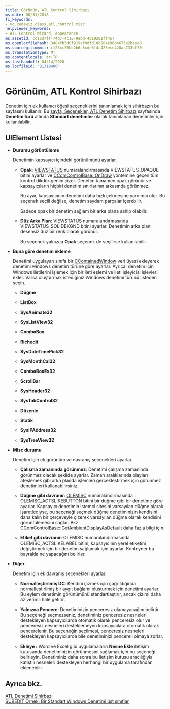 ```yaml
---
title: Görünüm, ATL Kontrol Sihirbazı
ms.date: 08/31/2018
f1_keywords:
- vc.codewiz.class.atl.control.misc
helpviewer_keywords:
- ATL Control Wizard, appearance
ms.assetid: cc16d7ff-74d7-4c15-9ebd-4b19201ff457
ms.openlocfilehash: 3484fb5d0f919af0dfd18b584e96d4675e2baea8
ms.sourcegitcommit: c123cc76bb2b6c5cde6f4c425ece420ac733bf70
ms.translationtype: MT
ms.contentlocale: tr-TR
ms.lasthandoff: 04/14/2020
ms.locfileid: "81319406"
---
```

# <a name="appearance-atl-control-wizard"></a>Görünüm, ATL Kontrol Sihirbazı

Denetim için ek kullanıcı öğesi seçeneklerini tanımlamak için sihirbazın bu sayfasını kullanın. Bu [sayfa, Seçenekler, ATL Denetim Sihirbazı](../../atl/reference/options-atl-control-wizard.md) sayfasında **Denetim türü** altında **Standart denetimler** olarak tanımlanan denetimler için kullanılabilir.

## <a name="uielement-list"></a>UIElement Listesi

- **Durumu görüntüleme**

   Denetimin kapsayıcı içindeki görünümünü ayarlar.

  - **Opak**: [VIEWSTATUS](/windows/win32/api/ocidl/ne-ocidl-viewstatus) numaralandırmasında VIEWSTATUS_OPAQUE bitini ayarlar ve [CComControlBase::OnDraw](../../atl/reference/ccomcontrolbase-class.md#ondraw) yöntemine geçen tüm kontrol dikdörtgenini çizer. Denetim tamamen opak görünür ve kapsayıcıların hiçbiri denetim sınırlarının arkasında görünmez.

      Bu ayar, kapsayıcının denetimi daha hızlı çekmesine yardımcı olur. Bu seçenek seçili değilse, denetim saydam parçalar içerebilir.

      Sadece opak bir denetim sağlam bir arka plana sahip olabilir.

  - **Düz Arka Plan**: VIEWSTATUS numaralandırmasında VIEWSTATUS_SOLIDBKGND bitini ayarlar. Denetimin arka planı desensiz düz bir renk olarak görünür.

      Bu seçenek yalnızca **Opak** seçenek de seçilirse kullanılabilir.

- **Buna göre denetim ekleme**

   Denetimi uygulayan sınıfa bir [CContainedWindow](ccontainedwindowt-class.md) veri üyesi ekleyerek denetimi windows denetim türüne göre ayarlar. Ayrıca, denetim için Windows iletilerini işlemek için bir ileti eşlemi ve ileti işleyicisi işlevleri ekler. Varsa oluşturmak istediğiniz Windows denetimi türünü listeden seçin.

  - **Düğme**

  - **ListBox**

  - **SysAnimate32**

  - **SysListView32**

  - **ComboBox**

  - **Richedit**

  - **SysDateTimePick32**

  - **SysMonthCal32**

  - **ComboBoxEx32**

  - **ScrollBar**

  - **SysHeader32**

  - **SysTabControl32**

  - **Düzenle**

  - **Statik**

  - **SysIPAddress32**

  - **SysTreeView32**

- **Misc durumu**

   Denetim için ek görünüm ve davranış seçenekleri ayarlar.

  - **Çalışma zamanında görünmez**: Denetimi çalışma zamanında görünmez olacak şekilde ayarlar. Zaman aralıklarında olayları ateşlemek gibi arka planda işlemleri gerçekleştirmek için görünmez denetimleri kullanabilirsiniz.

  - **Düğme gibi davranır**: [OLEMISC](/windows/win32/api/oleidl/ne-oleidl-olemisc) numaralandırmasında OLEMISC_ACTSLIKEBUTTON bitini bir düğme gibi bir denetime göre ayarlar. Kapsayıcı denetimin istemci sitesini varsayılan düğme olarak işaretlediyse, bu seçeneği seçmek düğme denetiminizin kendisini daha kalın bir çerçeveyle çizerek varsayılan düğme olarak kendisini görüntülemesini sağlar. Bkz. [CComControlBase::GetAmbientDisplayAsDefault](../../atl/reference/ccomcontrolbase-class.md#getambientdisplayasdefault) daha fazla bilgi için.

  - **Etiket gibi davranır**: OLEMISC numaralandırmasında OLEMISC_ACTSLIKELABEL bitini, kapsayıcının yerel etiketini değiştirmek için bir denetim sağlamak için ayarlar. Konteyner bu bayrakla ne yapacağını belirler.

- **Diğer**

   Denetim için ek davranış seçenekleri ayarlar.

  - **Normalleştirilmiş DC**: Kendini çizmek için çağrıldığında normalleştirilmiş bir aygıt bağlamı oluşturmak için denetimi ayarlar. Bu eylem denetimin görünümünü standartlaştırır, ancak çizimi daha az verimli hale getirir.

  - **Yalnızca Pencere**: Denetiminizin penceresiz olamayacağını belirtir. Bu seçeneği seçmezseniz, denetiminiz penceresiz nesneleri destekleyen kapsayıcılarda otomatik olarak penceresiz olur ve penceresiz nesneleri desteklemeyen kapsayıcılara otomatik olarak pencerelenir. Bu seçeneğin seçilmesi, penceresiz nesneleri destekleyen kapsayıcılarda bile denetiminizi pencereli olmaya zorlar.

  - **Ekleye :** Word ve Excel gibi uygulamaların **Nesne Ekle** iletişim kutusunda denetiminizin görünmesini sağlamak için bu seçeneği belirleyin. Denetiminiz daha sonra bu iletişim kutusu aracılığıyla katıştılı nesneleri destekleyen herhangi bir uygulama tarafından eklenebilir.

## <a name="see-also"></a>Ayrıca bkz.

[ATL Denetimi Sihirbazı](../../atl/reference/atl-control-wizard.md)<br/>
[SUBEDIT Örnek: Bir Standart Windows Denetimi üst sınıflar](https://github.com/Microsoft/VCSamples/tree/master/VC2008Samples/ATL/Controls/SubEdit)
